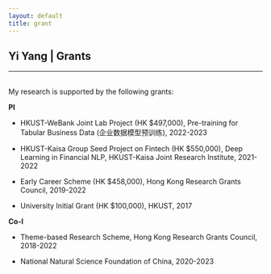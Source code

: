 ```yaml
---
layout: default
title: grant
---
```


## Yi Yang | Grants

* * *

<br>
My research is supported by the following grants:

**PI** 

+ HKUST-WeBank Joint Lab Project (HK $497,000), Pre-training for Tabular Business Data (企业数据模型预训练), 2022-2023

+ HKUST-Kaisa Group Seed Project on Fintech (HK $550,000), Deep Learning in Financial NLP, HKUST-Kaisa Joint Research Institute, 2021-2022

+ Early Career Scheme (HK $458,000), Hong Kong Research Grants Council, 2019-2022

+ University Initial Grant (HK $100,000), HKUST, 2017

**Co-I**

+ Theme-based Research Scheme, Hong Kong Research Grants Council, 2018-2022

+ National Natural Science Foundation of China, 2020-2023
